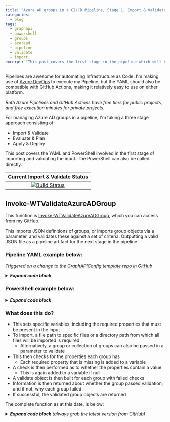 ```yaml
---
title: "Azure AD groups in a CI/CD Pipeline, Stage 1: Import & Validate"
categories:
  - blog
tags:
  - graphapi
  - powershell
  - groups
  - azuread
  - pipeline
  - validate
  - import
excerpt: "This post covers the first stage in the pipeline which will be used to automate creating, updating and removing Azure AD groups..."
---
```

Pipelines are awesome for automating Infrastructure as Code. I'm making use of [Azure DevOps][devops-link] to execute my Pipeline, but the YAML should also be compatible with GitHub Actions, making it relatively easy to use on either platform.

_Both Azure Pipelines and GitHub Actions have free tiers for public projects, and free execution minutes for private projects._

For managing Azure AD groups in a pipeline, I'm taking a three stage approach consisting of:
- Import & Validate
- Evaluate & Plan
- Apply & Deploy

This post covers the YAML and PowerShell involved in the first stage of importing and validating the input. The PowerShell can also be called directly.

|  Current Import & Validate Status  |
|:----------------------------------:|
|[![Build Status](https://dev.azure.com/wesleytrust/GraphAPI/_apis/build/status/Azure%20AD/Groups/SVC-AD%3BENV-P%3B%20Groups?branchName=main&stageName=Validate&jobName=Import)](https://dev.azure.com/wesleytrust/GraphAPI/_build/latest?definitionId=9&branchName=main)|

## Invoke-WTValidateAzureADGroup
This function is [Invoke-WTValidateAzureADGroup][function-validate], which you can access from my GitHub.

This imports JSON definitions of groups, or imports group objects via a parameter, and validates these against a set of criteria. Outputting a valid JSON file as a pipeline artifact for the next stage in the pipeline.

### Pipeline YAML example below:
_Triggered on a change to the [GraphAPIConfig template repo in GitHub][github-repo]_

<details>
  <summary><em><strong>Expand code block</strong></em></summary>

```yaml
stages:
- stage: Validate
  pool:
    vmImage: 'windows-latest'
  jobs:
  - job: Import
    pool:
      vmImage: 'windows-latest'
    continueOnError: false
    steps:
    - task: CmdLine@2
      name: CloneGraphAPI
      displayName: Clone Graph API repo
      inputs:
        script: 'git clone --branch main --single-branch https://github.com/wesley-trust/GraphAPI.git'
        workingDirectory: '$(System.ArtifactsDirectory)'
    - task: PowerShell@2
      name: InvokeWTValidateAzureADGroup
      displayName: Invoke-WTValidateAzureADGroup
      inputs:
        targetType: 'inline'
        script: |

          # Dot source and execute function
          . $(System.ArtifactsDirectory)\GraphAPI\Public\AzureAD\Groups\Pipeline\Invoke-WTValidateAzureADGroup.ps1
          $ValidateAzureADGroups = Invoke-WTValidateAzureADGroup `
            -Path $(Build.Repository.LocalPath)\AzureAD\Groups
          
          # Create directory for artifact, if it does not exist
          $TestPath = Test-Path $(Pipeline.Workspace)\Output -PathType Container
          if (!$TestPath){
            New-Item -Path $(Pipeline.Workspace)\Output -ItemType Directory | Out-Null
          }

          # If there are Groups (as if there are no groups to import, existing groups are not removed)
          if ($ValidateAzureADGroups){
            
            # Set ShouldRun variable to true, for plan stage
            echo "##vso[task.setvariable variable=ShouldRun;isOutput=true]true"
            
            # Convert to JSON and export
            $ValidateAzureADGroups | ConvertTo-Json -Depth 10 | Out-File -Force -FilePath $(Pipeline.Workspace)\Output\Validate.json
          }
        pwsh: true
        workingDirectory: '$(System.ArtifactsDirectory)'
    - task: PublishPipelineArtifact@1
      inputs:
        targetPath: '$(Pipeline.Workspace)\Output'
        artifact: 'Import'
        publishLocation: 'pipeline'
```

</details>

### PowerShell example below:

<details>
  <summary><em><strong>Expand code block</strong></em></summary>

```powershell
# Clone repo that contains the Graph API functions and config definitions
git clone --branch main --single-branch https://github.com/wesley-trust/GraphAPI.git
git clone --branch main --single-branch https://github.com/wesley-trust/GraphAPIConfig.git

# Dot source function into memory
. .\GraphAPI\Public\AzureAD\Groups\Pipeline\Invoke-WTValidateAzureADGroup.ps1

# Define Variables
$Path = ".\GraphAPIConfig\AzureAD\Groups"
$FilePath = ".\GraphAPIConfig\AzureAD\Groups\SVC-CA\SVC-CA; Exclude from all Conditional Access Policies.json"

# Example valid group (mailNickName if missing, is auto-generated upon creation)
$AzureADGroup = [PSCustomObject]@{
    displayName     = "SVC-CA; Exclude from all Conditional Access Policies"
    mailEnabled     = $false
    securityEnabled = $true
}
# Example invalid group (mailNickName if missing, is auto-generated upon creation)
# Missing property (displayName), as well as null property value (securityEnabled)
$AzureADGroup = [PSCustomObject]@{
    mailEnabled     = $false
    securityEnabled = $null
}

# Import and validate all JSON files from the path specified
Invoke-WTValidateAzureADGroup -Path $Path

# Or import and validate a specific JSON file from the filepath specified
Invoke-WTValidateAzureADGroup -FilePath $FilePath

# Or pipe specific object definitions to the validate function
$AzureADGroup | Invoke-WTValidateAzureADGroup
```

</details>

### What does this do?
- This sets specific variables, including the required properties that must be present in the input
- To import, a file path to specific files or a directory path from which all files will be imported is required
  - Alternatively, a group or collection of groups can also be passed in a parameter to validate
- This then checks for the properties each group has
  - Each required property that is missing is added to a variable
- A check is then performed as to whether the properties contain a value
  - This is again added to a variable if null
- A validate object is then built for each group with failed checks
- Information is then returned about whether the group passed validation, and if not, why each group failed
- If successful, the validated group objects are returned

The complete function as at this date, is below:

<details>
  <summary><em><strong>Expand code block</strong> (always grab the latest version from GitHub)</em></summary>

```powershell
function Invoke-WTValidateAzureADGroup {
    [cmdletbinding()]
    param (
        [parameter(
            Mandatory = $false,
            ValueFromPipeLineByPropertyName = $true,
            HelpMessage = "The file path to the JSON file(s) that will be imported"
        )]
        [string[]]$FilePath,
        [parameter(
            Mandatory = $false,
            ValueFromPipeLineByPropertyName = $true,
            HelpMessage = "The directory path(s) of which all JSON file(s) will be imported"
        )]
        [string]$Path,
        [parameter(
            Mandatory = $false,
            ValueFromPipeLineByPropertyName = $true,
            ValueFromPipeLine = $true,
            HelpMessage = "The Azure AD Groups to be validated if not imported from a JSON file"
        )]
        [Alias('AzureADGroup', 'GroupDefinition')]
        [PSCustomObject]$AzureADGroups,
        [parameter(
            Mandatory = $false,
            ValueFromPipeLineByPropertyName = $true,
            HelpMessage = "Specify whether files should be imported only, and not validated"
        )]
        [switch]$ImportOnly
    )
    Begin {
        try {
            # Variables
            $RequiredProperties = @("displayName", "mailEnabled", "securityEnabled")

        }
        catch {
            Write-Error -Message $_.Exception
            throw $_.exception
        }
    }
    Process {
        try {

            # For each directory, get the file path of all JSON files within the directory, if the directory exists
            if ($Path) {
                $PathExists = Test-Path -Path $Path
                if ($PathExists) {
                    $FilePath = foreach ($Directory in $Path) {
                        (Get-ChildItem -Path $Directory -Filter "*.json" -Recurse).FullName
                    }
                    if (!$FilePath) {
                        $ErrorMessage = "No JSON files were found in the location specified $Path, please check the path is correct"
                        throw $ErrorMessage
                    }
                }
                else {
                    $ErrorMessage = "The provided path does not exist $Path, please check the path is correct"
                    throw $ErrorMessage
                }
            }

            # Import groups from JSON file, if the files exist
            if ($FilePath) {
                $AzureADGroupImport = foreach ($File in $FilePath) {
                    $FilePathExists = $null
                    $FilePathExists = Test-Path -Path $File
                    if ($FilePathExists) {
                        Get-Content -Raw -Path $File
                    }
                    else {
                        $ErrorMessage = "The provided filepath $File does not exist, please check the path is correct"
                        throw $ErrorMessage
                    }
                }
                
                # If import was successful, convert from JSON
                if ($AzureADGroupImport) {
                    $AzureADGroups = $AzureADGroupImport | ConvertFrom-Json
                }
                else {
                    $ErrorMessage = "No JSON files could be imported, please check the filepath is correct"
                    throw $ErrorMessage
                }
            }

            # If a file has been imported, or objects provided in the parameter
            if ($AzureADGroups) {
                
                # Output current action
                Write-Host "Importing Azure AD Groups"
                Write-Host "Groups: $($AzureADGroups.count)"
                
                foreach ($Group in $AzureADGroups) {
                    if ($Group.displayName) {
                        Write-Host "Import: Group Name: $($Group.displayName)"
                    }
                    elseif ($Group.id) {
                        Write-Host "Import: Group Id: $($Group.id)"
                    }
                    else {
                        Write-Host "Import: Group Invalid"
                    }
                }

                # If import only is set, return groups without validating
                if ($ImportOnly) {
                    $AzureADGroups
                }
                else {
                        
                    # Output current action
                    Write-Host "Validating Azure AD Groups"
    
                    # For each group, run validation checks
                    $InvalidGroups = foreach ($Group in $AzureADGroups) {
                        $GroupValidate = $null
    
                        # Check for missing properties
                        $GroupProperties = $null
                        $GroupProperties = ($Group | Get-Member -MemberType NoteProperty).name
                        $PropertyCheck = $null

                        # Check whether each required property, exists in the list of properties for the object
                        $PropertyCheck = foreach ($Property in $RequiredProperties) {
                            if ($Property -notin $GroupProperties) {
                                $Property
                            }
                        }

                        # Check whether each required property has a value, if not, return property
                        $PropertyValueCheck = $null
                        $PropertyValueCheck = foreach ($Property in $RequiredProperties) {
                            if ($null -eq $Group.$Property) {
                                $Property
                            }
                        }

                        # Build and return object
                        if ($PropertyCheck -or $PropertyValueCheck) {
                            $GroupValidate = [ordered]@{}
                            if ($Group.displayName) {
                                $GroupValidate.Add("DisplayName", $Group.displayName)
                            }
                            elseif ($Group.id) {
                                $GroupValidate.Add("Id", $Group.id)
                            }
                        }
                        if ($PropertyCheck) {
                            $GroupValidate.Add("MissingProperties", $PropertyCheck)
                        }
                        if ($PropertyValueCheck) {
                            $GroupValidate.Add("MissingPropertyValues", $PropertyValueCheck)
                        }
                        if ($GroupValidate) {
                            [pscustomobject]$GroupValidate
                        }
                    }

                    # Return validation result for each group
                    if ($InvalidGroups) {
                        Write-Host "Invalid Groups: $($InvalidGroups.count) out of $($AzureADGroups.count) imported"
                        foreach ($Group in $InvalidGroups) {
                            if ($Group.displayName) {
                                Write-Host "INVALID: Group Name: $($Group.displayName)" -ForegroundColor Yellow
                            }
                            elseif ($Group.id) {
                                Write-Host "INVALID: Group Id: $($Group.id)" -ForegroundColor Yellow
                            }
                            else {
                                Write-Host "INVALID: No displayName or Id for group" -ForegroundColor Yellow
                            }
                            if ($Group.MissingProperties) {
                                Write-Warning "Required properties not present ($($Group.MissingProperties.count)): $($Group.MissingProperties)"
                            }
                            if ($Group.MissingPropertyValues) {
                                Write-Warning "Required property values not present ($($Group.MissingPropertyValues.count)): $($Group.MissingPropertyValues)"
                            }
                        }
    
                        # Abort import
                        $ErrorMessage = "Validation of groups was not successful, review configuration files and any warnings generated"
                        throw $ErrorMessage
                    }
                    else {

                        # Return validated groups
                        Write-Host "All groups have passed validation for required properties and values"
                        $ValidGroups = $AzureADGroups
                        $ValidGroups
                    }
                }
            }
            else {
                $ErrorMessage = "No Azure AD groups to be imported, import may have failed or none may exist"
                throw $ErrorMessage
            }
        }
        catch {
            Write-Error -Message $_.Exception
            throw $_.exception
        }
    }
    End {
        try {
            
        }
        catch {
            Write-Error -Message $_.Exception
            throw $_.exception
        }
    }
}
```

</details>

[function-validate]: https://github.com/wesley-trust/GraphAPI/blob/main/Public/AzureAD/Groups/Pipeline/Invoke-WTValidateAzureADGroup.ps1
[devops-link]: https://dev.azure.com/wesleytrust/GraphAPI
[github-repo]: https://github.com/wesley-trust/GraphAPIConfig